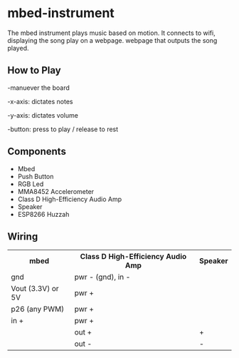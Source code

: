 <h1>mbed-instrument</h1>

<p>The mbed instrument plays music based on motion. It connects to wifi, displaying the song play on a webpage. webpage that outputs the song played.</p>

<h2>How to Play</h2>
<p>-manuever the board </p>
<p>-x-axis: dictates notes</p>
<p>-y-axis: dictates volume</p>
<p>-button: press to play / release to rest</p>

<h2>Components</h2>
<ul>
  <li>Mbed</li>
  <li>Push Button</li>
  <li>RGB Led</li>
  <li>MMA8452 Accelerometer</li>
  <li>Class D High-Efficiency Audio Amp</li>
  <li>Speaker</li>
  <li>ESP8266 Huzzah</li>
</ul>

<h2>Wiring</h2>
<table>
  <tr>
    <th>mbed</th>
    <th>Class D High-Efficiency Audio Amp</th>
    <th>Speaker</th>
  </tr>
  <tr>
    <td>gnd</td>
    <td>pwr - (gnd), in -</td>
    <td></td>
  </tr>
  <tr>
    <td>Vout (3.3V) or 5V</td>
    <td>pwr +</td>
    <td></td>
  </tr>
    <tr>
    <td>p26 (any PWM)</td>
    <td>pwr +</td>
    <td></td>
  </tr>
    <tr>
    <td>in +</td>
    <td>pwr +</td>
    <td></td>
  </tr>
    <tr>
    <td></td>
    <td>out +</td>
    <td>+</td>
  </tr>
    </tr>
    <tr>
    <td></td>
    <td>	out -</td>
    <td>-</td>
  </tr>
</table>


